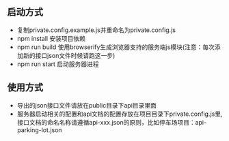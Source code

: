 ## 启动方式
- 复制private.config.example.js并重命名为private.config.js
- npm install 安装项目依赖
- npm run build 使用browserify生成浏览器支持的服务端js模块(注意：每次添加新的接口json文件时候请跑这一步)
- npm run start 启动服务器进程

## 使用方式

- 导出的json接口文件请放在public目录下api目录里面
- 服务器启动相关的配置和api文档的配置存放在项目目录下private.config.js里,接口文档的命名名称请遵循api-xxx.json的原则，比如停车场项目：api-parking-lot.json